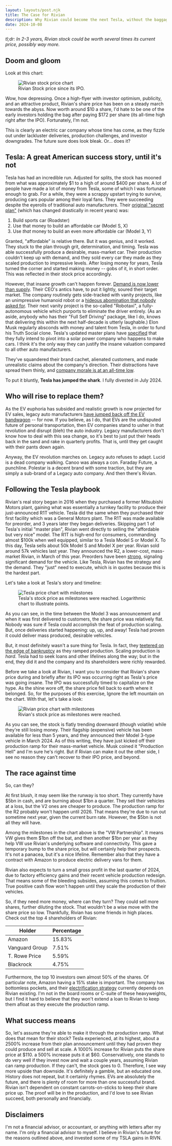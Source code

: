 ```yaml
---
layout: layouts/post.njk
title: The Case for Rivian
description: Why Rivian could become the next Tesla, without the baggage.
date: 2024-10-08
---
```


*tl;dr: In 2-3 years, Rivian stock could be worth several times its current price, possibly way more.*

## Doom and gloom

Look at this chart:

<figure class="chart">
  <img src="/img/RIVN_SPXTR_chart.png" alt="Rivian stock price chart" />
  <figcaption>Rivian Stock price since its IPO.</figcaption>
</figure>

Wow, how depressing. Once a high-flyer with investor optimism, publicity, and an attractive product, Rivian's share price has been on a steady march towards the abyss. Now worth around $10 a share, I'd hate to be one of the early investors holding the bag after paying $172 per share (its all-time high right after the IPO). Fortunately, I'm not. 

This is clearly an electric car company whose time has come, as they fizzle out under lackluster deliveries, production challenges, and investor downgrades. The future sure does look bleak. Or... does it?

## Tesla: A great American success story, until it's not

Tesla has had an incredible run. Adjusted for splits, the stock has mooned from what was approximately $1 to a high of around $400 per share. A lot of people have made a lot of money from Tesla, some of which I was fortunate enough to grab. For a while, they were a scrappy upstart trying to survive, producing cars popular among their loyal fans. They were succeeding despite the eyerolls of traditional auto manufacturers. Their [original "secret plan"](https://www.tesla.com/secret-master-plan) (which has changed drastically in recent years) was:

1. Build sports car (Roadster)
2. Use that money to build an affordable car (Model S, X)
3. Use *that* money to build an even more affordable car (Model 3, Y)

Granted, "affordable" is relative there. But it was genius, and it worked. They stuck to the plan through grit, determination, and timing. Tesla was able successfully produce a desirable, mass-market car. Their production couldn't keep up with demand, and they sold every car they made as they scaled production to impressive levels. After losing money for years, Tesla turned the corner and started making money -- gobs of it, in short order. This was reflected in their stock price accordingly. 

However, that insane growth can't happen forever. [Demand is now lower than supply](https://mishtalk.com/economics/teslas-deliveries-drop-for-first-time-since-2020-its-demand-not-supply/). Their CEO's antics have, to put it lightly, soured their target market. The company routinely gets side-tracked with vanity projects, like an unimpressive humanoid robot or a [hideous abomination that nobody asked for](https://www.tesla.com/cybertruck). Their next vanity project is the so-called "Robotaxi", a fully-autonomous vehicle which purports to eliminate the driver entirely. (As an aside, anybody who has their "Full Self Driving" package, like I do, knows that delivering this within the next half-decade is utterly laughable.) Elon Musk regularly absconds with money and talent from Tesla, in order to fund his Truth Social clone. Tesla's updated master plans have [specified](https://www.tesla.com/master-plan-part-3) that they fully intend to pivot into a solar power company who happens to make cars. I think it's the only way they can justify the insane valuation compared to all other auto manufacturers.

They've squandered their brand cachet, alienated customers, and made unrealistic claims about the company's direction. Their distractions have spread them thinly, and [company morale is at an all-time low](https://electrek.co/2024/05/09/tesla-loses-another-manager-to-layoffs-but-this-one-quit-due-to-morale/). 

To put it bluntly, **Tesla has jumped the shark**. I fully divested in July 2024.

## Who will rise to replace them?

As the EV euphoria has subsided and realistic growth is now projected for EV sales, legacy auto manufacturers [have jumped back off the EV bandwagon](https://thedriven.io/2024/09/09/toyota-joins-legacy-car-makers-in-putting-brakes-on-electric-rollout/) -- for now. If you believe, as I do, that EVs are the undisputed future of personal transportation, then EV companies stand to usher in that revolution and disrupt (bleh) the auto industry. Legacy manufacturers don't know how to deal with this sea change, so it's best to just put their heads back in the sand and rake in quarterly profits. That is, until they get caught with their pants down again.

Anyway, the EV revolution marches on. Legacy auto refuses to adapt. Lucid is a dead company walking. Canoo was always a con. Faraday Future, a punchline. Polestar is a decent brand with some traction, but they are simply a sub-brand of a Legacy auto company. And then there's Rivian.

## Following the Tesla playbook

Rivian's real story began in 2016 when they purchased a former Mitsubishi Motors plant, gaining what was essentially a turnkey facility to produce their just-announced R1T vehicle. Tesla did the same when they purchased their first facility which was a General Motors plant. The R1T was made available for preorder, and 3 years later they began deliveries. Skipping part 1 of Tesla's initial "master plan", Rivian went directly to selling the "affordable but very nice" model. The R1T is high-end for consumers, commanding almost $100k when well equipped, similar to a Tesla Model S or Model X. To this day, Tesla sells about 50k Model S and Model X per year. Rivian sold around 57k vehicles last year. They announced the R2, a lower-cost, mass-market Rivian, in March of this year. Preorders have been [strong](https://electrek.co/2024/07/22/rivian-r2-pre-orders-well-over-100000-climbing/), signaling significant demand for the vehicle. Like Tesla, Rivian has the strategy and the demand. They "just" need to execute, which is in quotes because this is the hardest part.

Let's take a look at Tesla's story and timeline:

<figure class="chart">
  <img src="/img/TSLA_chart.png" alt="Tesla price chart with milestones" />
  <figcaption>Tesla's stock price as milestones were reached. Logarithmic chart to illustrate points.</figcaption>
</figure>

As you can see, in the time between the Model 3 was announcement and when it was first delivered to customers, the share price was relatively flat. Nobody was sure if Tesla could accomplish the feat of production scaling. But, once deliveries started happening: up, up, and away! Tesla had proven it could deliver mass produced, desirable vehicles. 

But, it most definitely wasn't a sure thing for Tesla. In fact, they [teetered on the edge of bankruptcy](https://www.cnbc.com/2020/11/03/musk-tesla-was-about-a-month-from-bankruptcy-during-model-3-ramp.html) as they ramped production. Scaling production is *hard*. Tesla had to seek loans and other lifelines along the way; but in the end, they did it and the company and its shareholders were richly rewarded.

Before we take a look at Rivian, I want you to consider that Rivian's share price during and briefly after its IPO was occurring right as Tesla's price was going insane. The IPO was successfully timed to capitalize on the hype. As the shine wore off, the share price fell back to earth where it belonged. So, for the purposes of this exercise, Ignore the left mountain on the chart. With that, let's take a look:

<figure class="chart">
  <img src="/img/RIVN_chart.png" alt="Rivian price chart with milestones" />
  <figcaption>Rivian's stock price as milestones were reached.</figcaption>
</figure>

As you can see, the stock is flatly trending downward (though volatile) while they're still losing money. Their flagship (expensive) vehicle has been available for less than 5 years, and they announced their Model 3-type vehicle in March 2024. As of this writing, they have just kicked off their production ramp for their mass-market vehicle. Musk coined it "Production Hell" and I'm sure he's right. But if Rivian can make it out the other side, I see no reason they can't recover to their IPO price, and beyond.

## The race against time

So, can they? 

At first blush, it may seem like the runway is too short. They currently have $5bn in cash, and are burning about $1bn a quarter. They sell their vehicles at a loss, but the V2 ones are cheaper to produce. The production ramp for the R2 probably won't happen until 2026. That means they're due to run out sometime next year, given the current burn rate. However, the $5bn is not all they will have. 

Among the milestones in the chart above is the "VW Partnership". It means VW gives them $1bn off the bat, and then another $1bn per year as they help VW use Rivian's underlying software and connectivity. This gave a temporary bump to the share price, but will certainly help their prospects. It's not a panacea, but it's a nice lifeline. Remember also that they have a contract with Amazon to produce electric delivery vans for them. 

Rivian also expects to turn a small gross profit in the last quarter of 2024, due to factory efficiency gains and their recent vehicle production redesign. That means some of the bleeding subsides, assuming this comes to fruition. True positive cash flow won't happen until they scale the production of their vehicles.

So, if they need more money, where can they turn? They could sell more shares, further diluting the stock. That wouldn't be a wise move with the share price so low. Thankfully, Rivian has some friends in high places. Check out the top 4 shareholders of Rivian:

| Holder            | Percentage |
|------------------ | ---------- |
| Amazon            | 15.83%     |
| Vanguard Group    | 7.51%      |
| T. Rowe Price     | 5.59%      |
| Blackrock         | 4.75%      |

Furthermore, the top 10 investors own almost 50% of the shares. Of particular note, Amazon having a 15% stake is important. The company has bottomless pockets, and their [electrification strategy](https://www.aboutamazon.com/news/transportation/everything-you-need-to-know-about-amazons-electric-delivery-vans-from-rivian) currently depends on Rivian existing. I'm not in the board rooms or C-suite of these heavyweights, but I find it hard to believe that they won't extend a loan to Rivian to keep them afloat as they execute the production ramp. 

## What success means

So, let's assume they're able to make it through the production ramp. What does that mean for their stock? Tesla experienced, at its highest, about a 2500% increase from their plan announcement until they had proven they could produce and sell at scale. A 1000% increase for Rivian puts the share price at $110. a 500% increase puts it at $60. Conservatively, one stands to do very well if they invest now and wait a couple years, assuming Rivian can ramp production. If they can't, the stock goes to 0. Therefore, I see way more upside than downside. It's definitely a gamble, but an educated one. History does not repeat, but it certainly rhymes. EVs are absolutely the future, and there is plenty of room for more than one successful brand. Rivian isn't dependent on constant carrots-on-sticks to keep their share price up. The proof will be in the production, and I'd love to see Rivian succeed, both personally and financially. 

## Disclaimers
I'm not a financial advisor, or accountant, or anything with letters after my name. I'm only a financial advisor to myself. I believe in Rivian's future for the reasons outlined above, and invested some of my TSLA gains in RIVN. 
